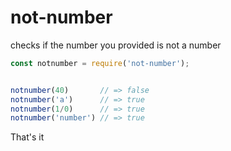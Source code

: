 # not-number
checks if the number you provided is not a number


```js
const notnumber = require('not-number');


notnumber(40)       // => false
notnumber('a')      // => true
notnumber(1/0)      // => true
notnumber('number') // => true

```


That's it
